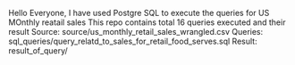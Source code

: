 Hello Everyone,
I have used Postgre SQL to execute the queries for US MOnthly reatail sales
This repo contains total 16 queries executed and their result 
Source: source/us_monthly_retail_sales_wrangled.csv
Queries: sql_queries/query_relatd_to_sales_for_retail_food_serves.sql
Result: result_of_query/


